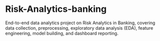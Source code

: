 # Risk-Analytics-banking
End-to-end data analytics project on Risk Analytics in Banking, covering data collection, preprocessing, exploratory data analysis (EDA), feature engineering, model building, and dashboard reporting.
